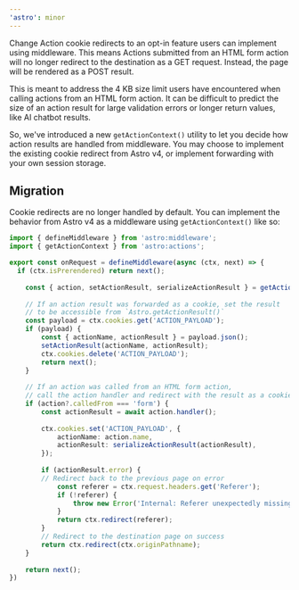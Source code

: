 ```yaml
---
'astro': minor
---
```


Change Action cookie redirects to an opt-in feature users can implement using middleware. This means Actions submitted from an HTML form action will no longer redirect to the destination as a GET request. Instead, the page will be rendered as a POST result.

This is meant to address the 4 KB size limit users have encountered when calling actions from an HTML form action. It can be difficult to predict the size of an action result for large validation errors or longer return values, like AI chatbot results.

So, we've introduced a new `getActionContext()` utility to let you decide how action results are handled from middleware. You may choose to implement the existing cookie redirect from Astro v4, or implement forwarding with your own session storage.

## Migration

Cookie redirects are no longer handled by default. You can implement the behavior from Astro v4 as a middleware using `getActionContext()` like so:

```ts
import { defineMiddleware } from 'astro:middleware';
import { getActionContext } from 'astro:actions';

export const onRequest = defineMiddleware(async (ctx, next) => {
  if (ctx.isPrerendered) return next();
 
	const { action, setActionResult, serializeActionResult } = getActionContext(ctx);
 
	// If an action result was forwarded as a cookie, set the result
	// to be accessible from `Astro.getActionResult()`
	const payload = ctx.cookies.get('ACTION_PAYLOAD');
	if (payload) {
		const { actionName, actionResult } = payload.json();
		setActionResult(actionName, actionResult);
		ctx.cookies.delete('ACTION_PAYLOAD');
		return next();
	}
 
	// If an action was called from an HTML form action,
	// call the action handler and redirect with the result as a cookie.
	if (action?.calledFrom === 'form') {
		const actionResult = await action.handler();
 
		ctx.cookies.set('ACTION_PAYLOAD', {
			actionName: action.name,
			actionResult: serializeActionResult(actionResult),
		});
 
		if (actionResult.error) {
		// Redirect back to the previous page on error
			const referer = ctx.request.headers.get('Referer');
			if (!referer) {
				throw new Error('Internal: Referer unexpectedly missing from Action POST request.');
			}
			return ctx.redirect(referer);
		}
		// Redirect to the destination page on success
		return ctx.redirect(ctx.originPathname);
	}
 
	return next();
})
```
